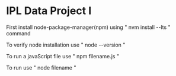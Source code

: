 # IPL Data Project I

First install node-package-manager(npm)  using " nvm install --lts " command

To verify node installation use " node --version "

To run a javaScript file use " npm filename.js "

To run use " node filename "